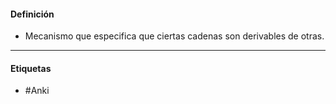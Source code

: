 #### Definición
- Mecanismo que especifica que ciertas cadenas son derivables de otras.
***
#### Etiquetas
- #Anki 